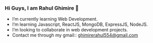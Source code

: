### Hi Guys, I am Rahul Ghimire 👋

- I’m currently learning Web Development.
- I’m learning Javascript, ReactJS, MongoDB, ExpressJS, NodeJS.
- I’m looking to collaborate in web development projects.
- Contact me through my gmail:: ghimirerahul554@gmail.com


